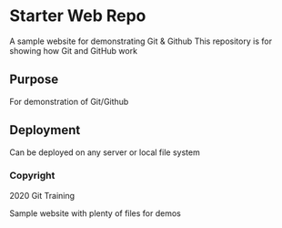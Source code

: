 # Starter Web Repo

A sample website for demonstrating Git & Github
This repository is for showing how Git and GitHub work

## Purpose
For demonstration of Git/Github

## Deployment
Can be deployed on any server or local file system

### Copyright
2020 Git Training

Sample website with plenty of files for demos